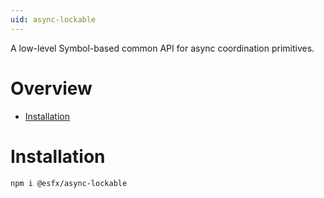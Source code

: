 ```yaml
---
uid: async-lockable
---
```


A low-level Symbol-based common API for async coordination primitives.

# Overview

* [Installation](#installation)

# Installation

```sh
npm i @esfx/async-lockable
```
